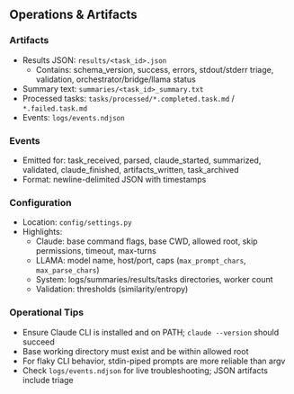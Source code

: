 ## Operations & Artifacts

### Artifacts
- Results JSON: `results/<task_id>.json`
  - Contains: schema_version, success, errors, stdout/stderr triage, validation, orchestrator/bridge/llama status
- Summary text: `summaries/<task_id>_summary.txt`
- Processed tasks: `tasks/processed/*.completed.task.md` / `*.failed.task.md`
- Events: `logs/events.ndjson`

### Events
- Emitted for: task_received, parsed, claude_started, summarized, validated, claude_finished, artifacts_written, task_archived
- Format: newline-delimited JSON with timestamps

### Configuration
- Location: `config/settings.py`
- Highlights:
  - Claude: base command flags, base CWD, allowed root, skip permissions, timeout, max-turns
  - LLAMA: model name, host/port, caps (`max_prompt_chars`, `max_parse_chars`)
  - System: logs/summaries/results/tasks directories, worker count
  - Validation: thresholds (similarity/entropy)

### Operational Tips
- Ensure Claude CLI is installed and on PATH; `claude --version` should succeed
- Base working directory must exist and be within allowed root
- For flaky CLI behavior, stdin-piped prompts are more reliable than argv
- Check `logs/events.ndjson` for live troubleshooting; JSON artifacts include triage


